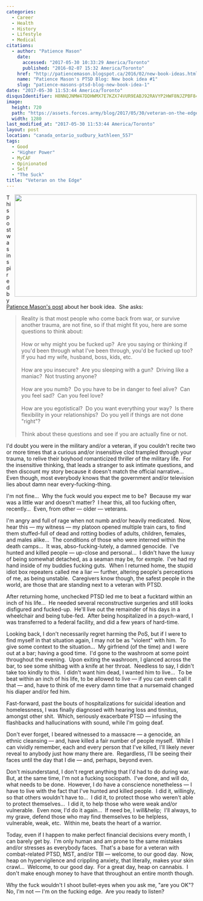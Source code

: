 ```yaml
---
categories:
  - Career
  - Health
  - History
  - Lifestyle
  - Medical
citations:
  - author: "Patience Mason"
    date:
      accessed: "2017-05-30 10:33:29 America/Toronto"
      published: "2016-02-07 15:32 America/Toronto"
    href: "http://patiencemason.blogspot.ca/2016/02/new-book-ideas.html"
    name: "Patience Mason's PTSD Blog: New book idea #1"
    slug: "patience-masons-ptsd-blog-new-book-idea-1"
date: "2017-05-30 11:53:44 America/Toronto"
disqusIdentifier: H8NNQJNMW47DDHWMX7E7KZX74VUR9EABJ92RAVYP2HWF8NJZPBF84UFDUZUTC87AFP56HWSKMKHW6KDWGZK7JBC28ASXJ6F84W9M
image:
  height: 720
  path: "https://assets.forces.army/blog/2017/05/30/veteran-on-the-edge/hotlink-ok/innominate_1_1280x0720.png"
  width: 1280
last_modified_at: "2017-05-30 11:53:44 America/Toronto"
layout: post
location: "canada_ontario_sudbury_kathleen_557"
tags:
  - Good
  - "Higher Power"
  - MyCAF
  - Opinionated
  - Self
  - "The Suck"
title: "Veteran on the Edge"
---
```


<img alt="" height="271" src="{{ site.uri.assets }}/blog/2017/05/30/veteran-on-the-edge/innominate_1_0482x0271.png"
  style="border: 0px; float: right; margin-bottom: 10px; margin-left: 10px;" width="482" />
<p>
  This post was inspired by <a href="{{ site.url }}{{ page.url }}#cite-patience-masons-ptsd-blog-new-book-idea-1" rel="me"
    title="Patience Mason's PTSD Blog: New book idea #1">Patience Mason's post</a> about her book idea.&nbsp; She asks:
  <blockquote cite="{{ site.url }}{{ page.url }}#cite-patience-masons-ptsd-blog-new-book-idea-1">
    Reality is that most people who come back from war, or survive another trauma, are not fine, so if that might fit you, here are some questions to think
    about:<br />
    &nbsp;<br />
    How or why might you be fucked up?&nbsp; Are you saying or thinking if you'd been through what I've been through, you'd be fucked up too?&nbsp; If you had
    my wife, husband, boss, kids, etc.<br />
    &nbsp;<br />
    How are you insecure?&nbsp; Are you sleeping with a gun?&nbsp; Driving like a maniac?&nbsp; Not trusting anyone?<br />
    &nbsp;<br />
    How are you numb?&nbsp; Do you have to be in danger to feel alive?&nbsp; Can you feel sad?&nbsp; Can you feel love?<br />
    &nbsp;<br />
    How are you egotistical?&nbsp; Do you want everything your way?&nbsp; Is there flexibility in your relationships?&nbsp; Do you yell if things are not done
    &quot;right&quot;?<br />
    &nbsp;<br />
    Think about these questions and see if you are actually fine or not.
  </blockquote>
</p>
<!-- excerptBreak -->
<p>
  I'd doubt you were in the military and/or a veteran, if you couldn't recite two or more times that a curious and/or insensitive clod trampled through your
  trauma, to relive their boyhood romanticized thriller of the military life.&nbsp; For the insensitive thinking, that leads a stranger to ask intimate
  questions, and then discount my story because it doesn't match the official narrative&hellip;&nbsp; Even though, most everybody knows that the government
  and/or television lies about damn near every-fucking-thing.
</p>
<p>
  I'm not fine&hellip;&nbsp; Why the fuck would you expect me to be?&nbsp; Because my war was a little war and doesn't matter?&nbsp; I hear this, all too
  fucking often, recently&hellip;&nbsp; Even, from other &#8212; older &#8212; veterans.
</p>
<p>
  I'm angry and full of rage when not numb and/or heavily medicated.&nbsp; Now, hear this &#8212; my witness &#8212; my platoon opened multiple train cars, to
  find them stuffed-full of dead and rotting bodies of adults, children, females, and males alike&hellip;&nbsp; The conditions of those who were interned within
  the death camps&hellip;&nbsp; It was, abso-fucking-lutely, a damned genocide.&nbsp; I've hunted and killed people &#8212; up-close and personal&hellip;&nbsp;
  I didn't have the luxuy of being somewhat detached, as a seaman may be, for exmple.&nbsp; I've had my hand inside of my buddies fucking guts.&nbsp; When I
  returned home, the stupid idiot box repeaters called me a liar &#8212; further, altering people's perceptions of me, as being unstable.&nbsp; Caregivers know
  though, the safest people in the world, are those that are standing next to a veteran with PTSD.
</p>
<p>
  After returning home, unchecked PTSD led me to beat a fucktard within an inch of his life&hellip;&nbsp; He needed several reconstructive surgeries and still
  looks disfigured and fucked-up.&nbsp; He'll live out the remainder of his days in a wheelchair and being tube-fed.&nbsp; After being hospitalized in a
  psych-ward, I was transferred to a federal facility, and did a few years of hard-time.
</p>
<p>
  Looking back, I don't necessarily regret harming the PoS, but if I were to find myself in that situation again, I may not be as &quot;violent&quot; with
  him.&nbsp; To give some context to the situation&hellip;&nbsp; My girfriend (of the time) and I were out at a bar; having a good time.&nbsp; I'd gone to the
  washroom at some point throughout the evening.&nbsp; Upon exiting the washroom, I glanced across the bar, to see some shitbag with a knife at her
  throat.&nbsp; Needless to say, I didn't take too kindly to this.&nbsp; I didn't want him dead, I wanted him to live&hellip;&nbsp; To be beat within an inch of
  his life, to be allowed to live &#8212; if you can even call it that &#8212; and, have to think of me every damn time that a nursemaid changed his diaper
  and/or fed him.
</p>
<p>
  Fast-forward, past the bouts of hospitalizations for suicidal ideation and homelessness, I was finally diagnosed with hearing loss and tinnitus, amongst other
  shit.&nbsp; Which, seriously exacerbate PTSD &#8212; infusing the flashbacks and hallucinations with sound, while I'm going deaf.
</p>
<p>
  Don't ever forget, I beared witnessed to a massacre &#8212; a genocide, an ethnic cleansing &#8212; and, have killed a fair number of people myself.&nbsp;
  While I can vividly remember, each and every person that I've killed, I'll likely never reveal to anybody just how many there are.&nbsp; Regardless, I'll be
  seeing their faces until the day that I die &#8212; and, perhaps, beyond even.
</p>
<p>
  Don't misunderstand, I don't regret anything that I'd had to do during war.&nbsp; But, at the same time, I'm not a fucking sociopath.&nbsp; I've done, and
  will do, what needs to be done.&nbsp; However, I do have a conscience nonetheless &#8212; I have to live with the fact that I've hunted and killed
  people.&nbsp; I did it, willingly, so that others wouldn't have to&hellip;&nbsp; I did it, to protect those who weren't able to protect
  themselves&hellip;&nbsp; I did it, to help those who were weak and/or vulnerable.&nbsp; Even now, I'd do it again&hellip;&nbsp; If need be, I
  will&helip;&nbsp; I'll always, to my grave, defend those who may find themselves to be helpless, vulnerable, weak, etc.&nbsp; Within me, beats the heart of a
  warrior.
</p>
<p>
  Today, even if I happen to make perfect financial decisions every month, I can barely get by.&nbsp; I'm only human and am prone to the same mistakes and/or
  stresses as everybody faces.&nbsp; That's a base for a veteran with combat-related PTSD, MST, and/or TBI &#8212; welcome, to our good day.&nbsp; Now, heap on
  hypervigilence and crippling anxiety, that literally, makes your skin crawl&hellip;&nbsp; Welcome, to our good day.&nbsp; For a great day, heap on
  cannabis.&nbsp; I don't make enough money to have that throughout an entire month though.
</p>
<p>
  Why the fuck wouldn't I shoot bullet-eyes when you ask me, &quot;are you OK&quot;?&nbsp; No, I'm not &#8212; I'm on the fucking edge.&nbsp; Are you ready to
  listen?
</p>
